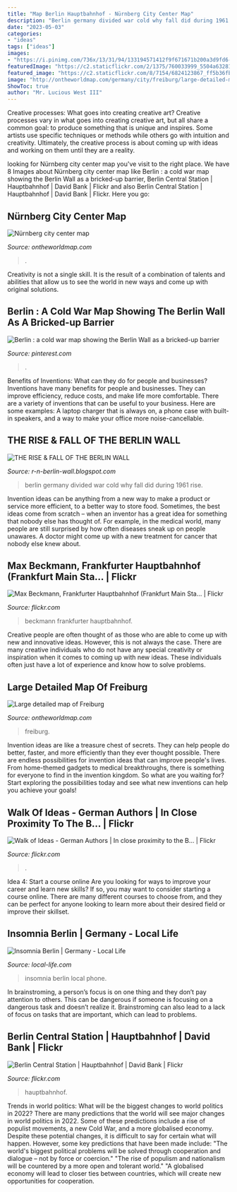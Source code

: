 ```yaml
---
title: "Map Berlin Hauptbahnhof - Nürnberg City Center Map"
description: "Berlin germany divided war cold why fall did during 1961 rise"
date: "2023-05-03"
categories:
- "ideas"
tags: ["ideas"]
images:
- "https://i.pinimg.com/736x/13/31/94/133194571412f9f671671b200a3d9fd6--berlin-wall-map-berlin-wall-history.jpg"
featuredImage: "https://c2.staticflickr.com/2/1375/760033999_5504a63281_b.jpg"
featured_image: "https://c2.staticflickr.com/8/7154/6824123867_ff5b36fb40_b.jpg"
image: "http://ontheworldmap.com/germany/city/freiburg/large-detailed-map-of-freiburg-max.jpg"
ShowToc: true
author: "Mr. Lucious West III"
---
```



Creative processes: What goes into creating creative art?
Creative processes vary in what goes into creating creative art, but all share a common goal: to produce something that is unique and inspires. Some artists use specific techniques or methods while others go with intuition and creativity. Ultimately, the creative process is about coming up with ideas and working on them until they are a reality.

	

		
looking for Nürnberg city center map you've visit to the right place. We have 8 Images about Nürnberg city center map like Berlin : a cold war map showing the Berlin Wall as a bricked-up barrier, Berlin Central Station | Hauptbahnhof | David Bank | Flickr and also Berlin Central Station | Hauptbahnhof | David Bank | Flickr. Here you go:
		
    
## Nürnberg City Center Map

<img loading=lazy src="https://ontheworldmap.com/germany/city/nuremberg/nuremberg-city-center-map.jpg" onerror="this.onerror=null;this.src='https://tse2.mm.bing.net/th?id=OIP.8xf_f8l3QCqHv1AJ2PxfigHaE-&amp;pid=15.1';" alt="Nürnberg city center map">

_Source: ontheworldmap.com_

>. 

	

Creativity is not a single skill. It is the result of a combination of talents and abilities that allow us to see the world in new ways and come up with original solutions.

    
## Berlin : A Cold War Map Showing The Berlin Wall As A Bricked-up Barrier

<img loading=lazy src="https://i.pinimg.com/736x/13/31/94/133194571412f9f671671b200a3d9fd6--berlin-wall-map-berlin-wall-history.jpg" onerror="this.onerror=null;this.src='https://tse3.mm.bing.net/th?id=OIP.i-VTn1tAFUAYuC9O-XS1aQHaFV&amp;pid=15.1';" alt="Berlin : a cold war map showing the Berlin Wall as a bricked-up barrier">

_Source: pinterest.com_

>. 

	

Benefits of Inventions: What can they do for people and businesses?
Inventions have many benefits for people and businesses. They can improve efficiency, reduce costs, and make life more comfortable. There are a variety of inventions that can be useful to your business. Here are some examples: A laptop charger that is always on, a phone case with built-in speakers, and a way to make your office more noise-cancellable.

    
## THE RISE &amp; FALL OF THE BERLIN WALL

<img loading=lazy src="http://2.bp.blogspot.com/-mw4BdKkOTf4/Tcf8Gx0UabI/AAAAAAAAAAQ/ZWKtb87uixo/s1600/carte03gb-1.gif" onerror="this.onerror=null;this.src='https://tse4.mm.bing.net/th?id=OIP.W-qW9k4oCrfVzI3egFAiawHaGa&amp;pid=15.1';" alt="THE RISE &amp; FALL OF THE BERLIN WALL">

_Source: r-n-berlin-wall.blogspot.com_

>berlin germany divided war cold why fall did during 1961 rise. 

	

Invention ideas can be anything from a new way to make a product or service more efficient, to a better way to store food. Sometimes, the best ideas come from scratch – when an inventor has a great idea for something that nobody else has thought of. For example, in the medical world, many people are still surprised by how often diseases sneak up on people unawares. A doctor might come up with a new treatment for cancer that nobody else knew about.

    
## Max Beckmann, Frankfurter Hauptbahnhof (Frankfurt Main Sta… | Flickr

<img loading=lazy src="https://c2.staticflickr.com/8/7145/6684637411_17549d2afb_b.jpg" onerror="this.onerror=null;this.src='https://tse4.mm.bing.net/th?id=OIP.3q3ysv92uc1qM5MJJw8D-wHaFn&amp;pid=15.1';" alt="Max Beckmann, Frankfurter Hauptbahnhof (Frankfurt Main Sta… | Flickr">

_Source: flickr.com_

>beckmann frankfurter hauptbahnhof. 

	

Creative people are often thought of as those who are able to come up with new and innovative ideas. However, this is not always the case. There are many creative individuals who do not have any special creativity or inspiration when it comes to coming up with new ideas. These individuals often just have a lot of experience and know how to solve problems.

    
## Large Detailed Map Of Freiburg

<img loading=lazy src="http://ontheworldmap.com/germany/city/freiburg/large-detailed-map-of-freiburg-max.jpg" onerror="this.onerror=null;this.src='https://tse3.mm.bing.net/th?id=OIP.xwcoUqhL4dK3poxWDERlyAHaHh&amp;pid=15.1';" alt="Large detailed map of Freiburg">

_Source: ontheworldmap.com_

>freiburg. 

	

Invention ideas are like a treasure chest of secrets. They can help people do better, faster, and more efficiently than they ever thought possible. There are endless possibilities for invention ideas that can improve people's lives. From home-themed gadgets to medical breakthroughs, there is something for everyone to find in the invention kingdom. So what are you waiting for? Start exploring the possibilities today and see what new inventions can help you achieve your goals!

    
## Walk Of Ideas - German Authors | In Close Proximity To The B… | Flickr

<img loading=lazy src="https://c2.staticflickr.com/2/1375/760033999_5504a63281_b.jpg" onerror="this.onerror=null;this.src='https://tse3.mm.bing.net/th?id=OIP.DYgIoGpJzm1FYnIk1bj0cwHaJ4&amp;pid=15.1';" alt="Walk of Ideas - German Authors | In close proximity to the B… | Flickr">

_Source: flickr.com_

>. 

	

Idea 4: Start a course online
Are you looking for ways to improve your career and learn new skills? If so, you may want to consider starting a course online. There are many different courses to choose from, and they can be perfect for anyone looking to learn more about their desired field or improve their skillset.

    
## Insomnia Berlin | Germany - Local Life

<img loading=lazy src="https://www.local-life.com/berlin/place/b.49074-11722_insomnia.jpg" onerror="this.onerror=null;this.src='https://tse3.mm.bing.net/th?id=OIP.MPvh4hE-z-_6tVWlBXaOhgHaDt&amp;pid=15.1';" alt="Insomnia Berlin | Germany - Local Life">

_Source: local-life.com_

>insomnia berlin local phone. 

	

In brainstroming, a person’s focus is on one thing and they don’t pay attention to others. This can be dangerous if someone is focusing on a dangerous task and doesn’t realize it. Brainstroming can also lead to a lack of focus on tasks that are important, which can lead to problems.

    
## Berlin Central Station | Hauptbahnhof | David Bank | Flickr

<img loading=lazy src="https://c2.staticflickr.com/8/7154/6824123867_ff5b36fb40_b.jpg" onerror="this.onerror=null;this.src='https://tse1.mm.bing.net/th?id=OIP.Qnjwtk8DsuqUEXqNjym9oAHaHa&amp;pid=15.1';" alt="Berlin Central Station | Hauptbahnhof | David Bank | Flickr">

_Source: flickr.com_

>hauptbahnhof. 

	

Trends in world politics: What will be the biggest changes to world politics in 2022?
There are many predictions that the world will see major changes in world politics in 2022. Some of these predictions include a rise of populist movements, a new Cold War, and a more globalised economy. Despite these potential changes, it is difficult to say for certain what will happen. However, some key predictions that have been made include: 
"The world's biggest political problems will be solved through cooperation and dialogue – not by force or coercion."
"The rise of populism and nationalism will be countered by a more open and tolerant world."
"A globalised economy will lead to closer ties between countries, which will create new opportunities for cooperation.

